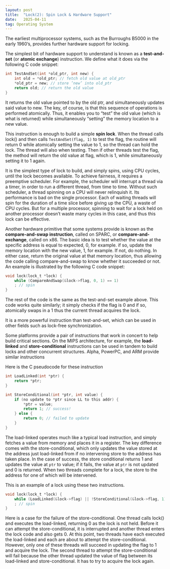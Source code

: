 ```yaml
---
layout: post
title:  "Lock(2): Spin Lock & Hardware Support"
date:   2025-04-11
tag: Operating System
---
```


The earliest multiprocessor systems, such as the Burroughs B5000 in the early 1960’s, provides further hardware support for locking. 

The simplest bit of hardware support to understand is known as a **test-and-set** (or **atomic exchange**) instruction. We define what it does via the following C code snippet: 

```c
int TestAndSet(int *old_ptr, int new) {
    int old = *old_ptr; // fetch old value at old_ptr
    *old_ptr = new; // store ’new’ into old_ptr
    return old; // return the old value
}
```

It returns the old value pointed to by the old ptr, and simultaneously updates said value to new. The key, of course, is that this sequence of operations is performed atomically. Thus,  it enables you to “test” the old value (which is what is returned) while simultaneously “setting” the memory location to a new value. 

This instruction is enough to build a simple **spin lock**. When the thread calls lock() and then calls `TestAndSet(flag, 1)` to test the flag, the routine will return 0 while atomically setting the value to 1, so the thread can hold the lock. The thread will also  when testing. Then if other threads test the flag, the method will return the old value at flag, which is 1, while simultaneously setting it to 1 again.  

It is the simplest type of lock to build, and simply spins, using CPU cycles, until the lock becomes available. To achieve fairness, it requires a preemptive scheduler. For example, the scheduler will interrupt a thread via a timer, in order to run a different thread, from time to time. Without such scheduler, a thread spinning on a CPU will never relinquish it. 
Its performance is bad on the single processor.  Each of waiting threads will spin for the duration of a time slice before giving up the CPU, a waste of CPU cycles. But for a multiple processor, spinning to wait for a lock held on another processor doesn’t waste many cycles in this case, and thus this lock can be effective.

Another hardware primitive that some systems provide is known as the **compare-and-swap instruction**, called on SPARC, or **compare-and-exchange**, called on x86. The basic idea is to test whether the value at the specific address is equal to expected, 0, for example. if so, update the memory location with the new value, 1, for example. If not, do nothing. In either case, return the original value at that memory location, thus allowing the code calling compare-and-swap to know whether it succeeded or not. An example is illustrated by the following C code snippet:

```c
void lock(lock_t *lock) {
    while (CompareAndSwap(&lock->flag, 0, 1) == 1)
    ; // spin
}
```

The rest of the code is the same as the test-and-set example above. This code works quite similarly; it simply checks if the flag is 0 and if so, atomically swaps in a 1 thus the current thread acquires the lock.

It is a more powerful instruction than test-and-set, which can be used in other fields such as lock-free synchronization.

Some platforms provide a pair of instructions that work in concert to help build critical sections. On the MIPS architecture, for example, the **load-linked** and **store-conditional** instructions can be used in tandem to build locks and other concurrent structures.  Alpha, PowerPC, and ARM provide similar instructions

Here is the C pseudocode for these instruction

```c
int LoadLinked(int *ptr) {
    return *ptr;
}

int StoreConditional(int *ptr, int value) {
    if (no update to *ptr since LL to this addr) {
        *ptr = value;
        return 1; // success!
    } else {
        return 0; // failed to update
    }
}
```

The load-linked operates much like a typical load instruction, and simply fetches a value from memory and places it in a register. The key difference comes with the store-conditional, which only updates the value stored at the address just load-linked from if no intervening store to the address has taken place. In the case of success, the store conditional returns 1 and updates the value at `ptr` to value; if it fails, the value at `ptr` is not updated and 0 is returned. When two threads complete for a lock, the store to the address  for one of which will be intervened. 

This is an example of a lock using these two instructions.

```c
void lock(lock_t *lock) {
    while (LoadLinked(&lock->flag) || !StoreConditional(&lock->flag, 1))
    ; // spin
}
```

Here is a case for the failure of the store-conditional. One thread calls lock() and executes the load-linked, returning 0 as the lock is not held. Before it can attempt the store-conditional, it is interrupted and another thread enters the lock code and also gets 0. At this point, two threads have each executed the load-linked and each are about to attempt the store-conditional. However, only one of these threads will succeed in updating the flag to 1 and acquire the lock. The second thread to attempt the store-conditional will fail because the other thread updated the value of flag between its load-linked and store-conditional. It has to try to acquire the lock again.